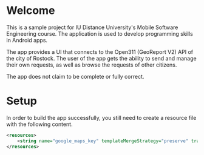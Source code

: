 # Welcome 

This is a sample project for IU Distance University's Mobile Software Engineering course. 
The application is used to develop programming skills in Android apps.

The app provides a UI that connects to the Open311 (GeoReport V2) API of the city of Rostock. 
The user of the app gets the ability to send and manage their own requests, as well as browse 
the requests of other citizens.

The app does not claim to be complete or fully correct.

# Setup

In order to build the app successfully, you still need to create a resource file with the following content.

```xml
<resources>
    <string name="google_maps_key" templateMergeStrategy="preserve" translatable="false">YourApiKey</string>
</resources>
```